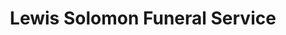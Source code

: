 ---
title: "Lewis Solomon Funeral Service"
url: /gravesend/lewis-solomon-funeral-service/
shop: Bestattungen
---